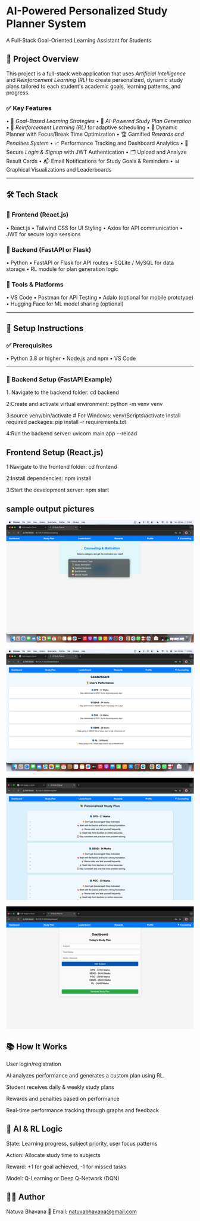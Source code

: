 # AI-Powered Personalized Study Planner System  
A Full-Stack Goal-Oriented Learning Assistant for Students

## 📌 Project Overview
This project is a full-stack web application that uses *Artificial Intelligence* and *Reinforcement Learning (RL)* to create personalized, dynamic study plans tailored to each student's academic goals, learning patterns, and progress.

### ✅ Key Features
•⁠  ⁠🎯 *Goal-Based Learning Strategies*
•⁠  ⁠🤖 *AI-Powered Study Plan Generation*
•⁠  ⁠🧠 *Reinforcement Learning (RL)* for adaptive scheduling
•⁠  ⁠📅 Dynamic Planner with Focus/Break Time Optimization
•⁠  ⁠🏆 Gamified *Rewards and Penalties System*
•⁠  ⁠📈 Performance Tracking and Dashboard Analytics
•⁠  ⁠🔐 Secure *Login & Signup* with JWT Authentication
•⁠  ⁠🗂️ Upload and Analyze Result Cards
•⁠  ⁠📬 Email Notifications for Study Goals & Reminders
•⁠  ⁠📊 Graphical Visualizations and Leaderboards

---

## 🛠️ Tech Stack

### 🔹 Frontend (React.js)
•⁠  ⁠React.js
•⁠  ⁠Tailwind CSS for UI Styling
•⁠  ⁠Axios for API communication
•⁠  ⁠JWT for secure login sessions

### 🔹 Backend (FastAPI or Flask)
•⁠  ⁠Python
•⁠  ⁠FastAPI or Flask for API routes
•⁠  ⁠SQLite / MySQL for data storage
•⁠  ⁠RL module for plan generation logic

### 🔹 Tools & Platforms
•⁠  ⁠VS Code
•⁠  ⁠Postman for API Testing
•⁠  ⁠Adalo (optional for mobile prototype)
•⁠  ⁠Hugging Face for ML model sharing (optional)

---

## 🚀 Setup Instructions

### ✅ Prerequisites
•⁠  ⁠Python 3.8 or higher
•⁠  ⁠Node.js and npm
•⁠  ⁠VS Code

---

### 🔧 Backend Setup (FastAPI Example)

1.⁠ ⁠Navigate to the backend folder:
cd backend

2:Create and activate virtual environment:
python -m venv venv

3:source venv/bin/activate  # For Windows: venv\Scripts\activate
Install required packages:
pip install -r requirements.txt

4:Run the backend server:
uvicorn main:app --reload

## Frontend Setup (React.js)
1:Navigate to the frontend folder:
cd frontend

2:Install dependencies:
npm install

3:Start the development server:
npm start


## sample output pictures
![image](https://github.com/GudepuRakshitha/An-AI-Powered-Personalized-Study-Planner-System-with-Goal-Based-Learning-/blob/55fa70cc77a03328a63283eedd69e9242a8c03bf/studyplanner4.png)

![image](https://github.com/GudepuRakshitha/An-AI-Powered-Personalized-Study-Planner-System-with-Goal-Based-Learning-/blob/55fa70cc77a03328a63283eedd69e9242a8c03bf/studyplanner3.png)

![image](https://github.com/GudepuRakshitha/An-AI-Powered-Personalized-Study-Planner-System-with-Goal-Based-Learning-/blob/55fa70cc77a03328a63283eedd69e9242a8c03bf/studyplanner2.png)

![image](https://github.com/GudepuRakshitha/An-AI-Powered-Personalized-Study-Planner-System-with-Goal-Based-Learning-/blob/55fa70cc77a03328a63283eedd69e9242a8c03bf/studyplanner1.png)

## 📚 How It Works
User login/registration

AI analyzes performance and generates a custom plan using RL.

Student receives daily & weekly study plans

Rewards and penalties based on performance

Real-time performance tracking through graphs and feedback

## 🧠 AI & RL Logic
State: Learning progress, subject priority, user focus patterns

Action: Allocate study time to subjects

Reward: +1 for goal achieved, -1 for missed tasks

Model: Q-Learning or Deep Q-Network (DQN)


## 👩‍💻 Author
Natuva Bhavana
📧 Email: natuvabhavana@gmail.com
